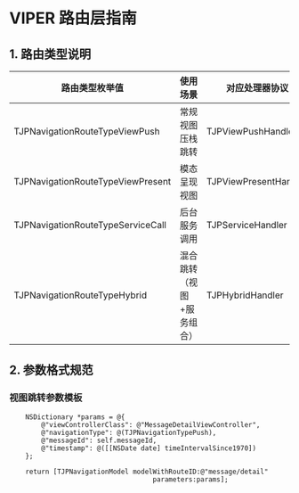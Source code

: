 # VIPER 路由层指南

## 1. 路由类型说明
| 路由类型枚举值              | 使用场景                   | 对应处理器协议           |
|------------------------------|---------------------------|--------------------------|
| TJPNavigationRouteTypeViewPush    | 常规视图压栈跳转          | TJPViewPushHandler |
| TJPNavigationRouteTypeViewPresent | 模态呈现视图              | TJPViewPresentHandler |
| TJPNavigationRouteTypeServiceCall | 后台服务调用              | TJPServiceHandler        |
| TJPNavigationRouteTypeHybrid      | 混合跳转（视图+服务组合） | TJPHybridHandler         |

## 2. 参数格式规范
### 视图跳转参数模板
```objc
    NSDictionary *params = @{
        @"viewControllerClass": @"MessageDetailViewController",
        @"navigationType": @(TJPNavigationTypePush),
        @"messageId": self.messageId,
        @"timestamp": @([[NSDate date] timeIntervalSince1970])
    };
    
    return [TJPNavigationModel modelWithRouteID:@"message/detail"
                                    parameters:params];


